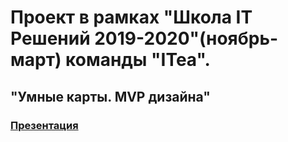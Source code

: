 # Проект в рамках "Школа IT Решений 2019-2020"(ноябрь-март) команды "ITea".
## "Умные карты. MVP дизайна"
### [Презентация](https://drive.google.com/file/d/1UWBeMT7iDTzPbJVndKoqoMKICBtbobwi/view?usp=sharing)

